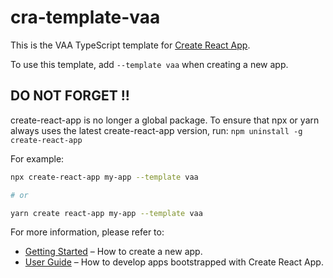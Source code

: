 # cra-template-vaa

This is the VAA TypeScript template for [Create React App](https://github.com/facebook/create-react-app).

To use this template, add `--template vaa` when creating a new app.

## DO NOT FORGET !!
create-react-app is no longer a global package. To ensure that npx or yarn always uses the latest create-react-app version, run:
`npm uninstall -g create-react-app`

For example:

```sh
npx create-react-app my-app --template vaa

# or

yarn create react-app my-app --template vaa
```

For more information, please refer to:

- [Getting Started](https://create-react-app.dev/docs/getting-started) – How to create a new app.
- [User Guide](https://create-react-app.dev) – How to develop apps bootstrapped with Create React App.
